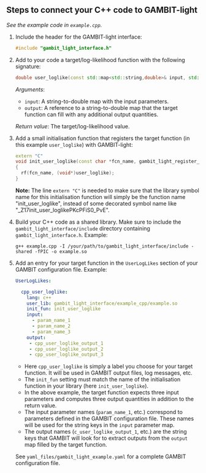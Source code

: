 ## Steps to connect your C++ code to GAMBIT-light

_See the example code in `example.cpp`._

1. Include the header for the GAMBIT-light interface:
   ```cpp
   #include "gambit_light_interface.h"
   ```

2. Add to your code a target/log-likelihood function with the following signature:
   ```cpp
   double user_loglike(const std::map<std::string,double>& input, std::map<std::string,double>& output)
   ```
   _Arguments_:
   * `input`: A string-to-double map with the input parameters.
   * `output`: A reference to a string-to-double map that the target function can fill with any additional output quantities.

   _Return value_: The target/log-likelihood value.


3. Add a small initialisation function that registers the target function (in this example `user_loglike`) with GAMBIT-light:
   ```cpp
   extern "C"
   void init_user_loglike(const char *fcn_name, gambit_light_register_loglike_fcn rf)
   {
     rf(fcn_name, (void*)user_loglike);
   }
   ```
   **Note:** The line `extern "C"` is needed to make sure that the library symbol name for this initialisation function will simply be the function name "init_user_loglike", instead of some decorated symbol name like "_Z17init_user_loglikePKcPFiS0_PvE".

4. Build your C++ code as a shared library. Make sure to include the `gambit_light_interface/include` directory containing `gambit_light_interface.h`. Example:
   ```
   g++ example.cpp -I /your/path/to/gambit_light_interface/include -shared -fPIC -o example.so
   ``` 

5. Add an entry for your target function in the `UserLogLikes` section of your GAMBIT configuration file. Example:
   ```yaml
   UserLogLikes:

     cpp_user_loglike:
       lang: c++
       user_lib: gambit_light_interface/example_cpp/example.so
       init_fun: init_user_loglike
       input:
         - param_name_1
         - param_name_2
         - param_name_3
       output:
        - cpp_user_loglike_output_1
        - cpp_user_loglike_output_2
        - cpp_user_loglike_output_3
   ```
   * Here `cpp_user_loglike` is simply a label you choose for your target function. It will be used in GAMBIT output files, log messages, etc. 
   * The `init_fun` setting must match the name of the initialisation function in your library (here `init_user_loglike`).
   * In the above example, the target function expects three input parameters and computes three output quantities in addition to the return value. 
   * The input parameter names (`param_name_1`, etc.) correspond to parameters defined in the GAMBIT configuration file. These names will be used for the string keys in the `input` parameter map.
   * The output names (`c_user_loglike_output_1`, etc.) are the string keys that GAMBIT will look for to extract outputs from the `output` map filled by the target function.

   See `yaml_files/gambit_light_example.yaml` for a complete GAMBIT configuration file.
   
